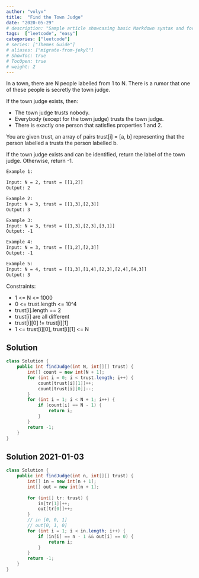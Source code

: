 ```yaml
---
author: "volyx"
title:  "Find the Town Judge"
date: "2020-05-29"
# description: "Sample article showcasing basic Markdown syntax and formatting for HTML elements."
tags:  ["leetcode", "easy"]
categories: ["leetcode"]
# series: ["Themes Guide"]
# aliases: ["migrate-from-jekyl"]
# ShowToc: true
# TocOpen: true
# weight: 2
---
```


In a town, there are N people labelled from 1 to N.  There is a rumor that one of these people is secretly the town judge.

If the town judge exists, then:

- The town judge trusts nobody.
- Everybody (except for the town judge) trusts the town judge.
- There is exactly one person that satisfies properties 1 and 2.

You are given trust, an array of pairs trust[i] = [a, b] representing that the person labelled a trusts the person labelled b.

If the town judge exists and can be identified, return the label of the town judge.  Otherwise, return -1.

```txt
Example 1:

Input: N = 2, trust = [[1,2]]
Output: 2

Example 2:
Input: N = 3, trust = [[1,3],[2,3]]
Output: 3

Example 3:
Input: N = 3, trust = [[1,3],[2,3],[3,1]]
Output: -1

Example 4:
Input: N = 3, trust = [[1,2],[2,3]]
Output: -1

Example 5:
Input: N = 4, trust = [[1,3],[1,4],[2,3],[2,4],[4,3]]
Output: 3
```

Constraints:

- 1 <= N <= 1000
- 0 <= trust.length <= 10^4
- trust[i].length == 2
- trust[i] are all different
- trust[i][0] != trust[i][1]
- 1 <= trust[i][0], trust[i][1] <= N

## Solution

```java
class Solution {
    public int findJudge(int N, int[][] trust) {
        int[] count = new int[N + 1];
        for (int i = 0; i < trust.length; i++) {
            count[trust[i][1]]++;
            count[trust[i][0]]--;
        }
        for (int i = 1; i < N + 1; i++) {
            if (count[i] == N - 1) {
                return i;
            }
        }
        return -1;
    }
}
```

## Solution 2021-01-03

```java
class Solution {
    public int findJudge(int n, int[][] trust) {
        int[] in = new int[n + 1];
        int[] out = new int[n + 1];
        
        for (int[] tr: trust) {
            in[tr[1]]++;
            out[tr[0]]++;
        }
        // in [0, 0, 1]
        // out[0, 1, 0]
        for (int i = 1; i < in.length; i++) {
            if (in[i] == n - 1 && out[i] == 0) {
                return i;
            }
        }
        return -1;
    }
}
```

